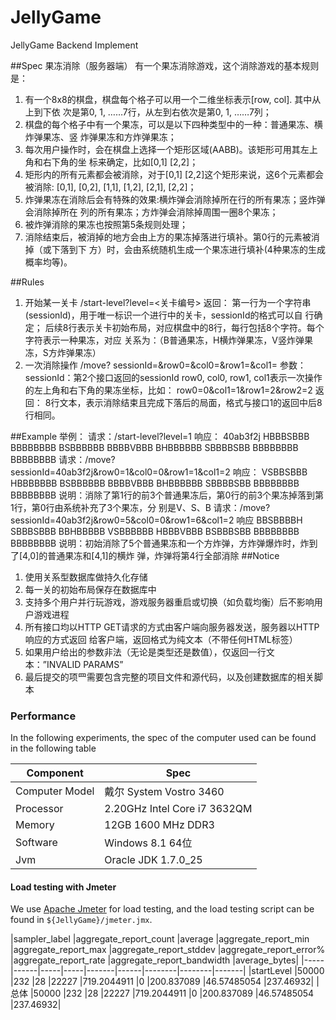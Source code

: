 # JellyGame
JellyGame Backend Implement

##Spec
果冻消除（服务器端）
有⼀个果冻消除游戏，这个消除游戏的基本规则是：
1. 有⼀个8x8的棋盘，棋盘每个格⼦可以⽤⼀个⼆维坐标表⽰[row, col]. 其中从上到下依
次是第0, 1, ……7⾏，从左到右依次是第0, 1, ……7列；
2. 棋盘的每个格⼦中有⼀个果冻，可以是以下四种类型中的⼀种：普通果冻、横炸弹果冻、竖
炸弹果冻和⽅炸弹果冻；
3. 每次⽤户操作时，会在棋盘上选择⼀个矩形区域(AABB)。该矩形可⽤其左上⾓和右下⾓的坐
标来确定，⽐如[0,1] [2,2]；
4. 矩形内的所有元素都会被消除，对于[0,1] [2,2]这个矩形来说，这6个元素都会被消除:
[0,1], [0,2], [1,1], [1,2], [2,1], [2,2]；
5. 炸弹果冻在消除后会有特殊的效果:横炸弹会消除掉所在⾏的所有果冻；竖炸弹会消除掉所在
列的所有果冻；⽅炸弹会消除掉周围⼀圈8个果冻；
6. 被炸弹消除的果冻也按照第5条规则处理；
7. 消除结束后，被消掉的地⽅会由上⽅的果冻掉落进⾏填补。第0⾏的元素被消掉（或下落到下
⽅）时，会由系统随机⽣成⼀个果冻进⾏填补(4种果冻的⽣成概率均等)。

##Rules
1. 开始某⼀关卡
/start-level?level=<关卡编号>
返回：
第⼀⾏为⼀个字符串(sessionId)，⽤于唯⼀标识⼀个进⾏中的关卡，sessionId的格式可以⾃
⾏确定；
后续8⾏表⽰关卡初始布局，对应棋盘中的8⾏，每⾏包括8个字符。每个字符表⽰⼀种果冻，对应
关系为：（B普通果冻，H横炸弹果冻，V竖炸弹果冻，S⽅炸弹果冻）
2. ⼀次消除操作
/move?
sessionId=<sessionId>&row0=<row0>&col0=<col0>&row1=<row1>&col1=<col1>
参数：
sessionId：第2个接⼝返回的sessionId
row0, col0, row1, col1表⽰⼀次操作的左上⾓和右下⾓的果冻坐标，⽐如：
row0=0&col1=1&row1=2&row2=2
返回：
8行文本，表示消除结束且完成下落后的局⾯，格式与接⼝1的返回中后8⾏相同。

##Example
举例：
请求：/start-level?level=1
响应：
40ab3f2j
HBBBSBBB
BBBBBBBB
BSBBBBBB
BBBBVBBB
BHBBBBBB
SBBBBSBB
BBBBBBBB
BBBBBBBB
请求：/move?sessionId=40ab3f2j&row0=1&col0=0&row1=1&col1=2
响应：
VSBBSBBB
HBBBBBBB
BSBBBBBB
BBBBVBBB
BHBBBBBB
SBBBBSBB
BBBBBBBB
BBBBBBBB
说明：消除了第1⾏的前3个普通果冻后，第0⾏的前3个果冻掉落到第1⾏，第0⾏由系统补充了3个果冻，分
别是V、S、B
请求：/move?sessionId=40ab3f2j&row0=5&col0=0&row1=6&col1=2
响应
BBSBBBBH
SBBBSBBB
BBHBBBBB
VSBBBBBB
HBBBVBBB
BSBBBSBB
BBBBBBBB
BBBBBBBB
说明：初始消除了5个普通果冻和⼀个⽅炸弹，⽅炸弹爆炸时，炸到了[4,0]的普通果冻和[4,1]的横炸
弹，炸弹将第4⾏全部消除
##Notice
1. 使⽤关系型数据库做持久化存储
2. 每⼀关的初始布局保存在数据库中
3. ⽀持多个⽤户并⾏玩游戏，游戏服务器重启或切换（如负载均衡）后不影响⽤户游戏进程
4. 所有接⼝均以HTTP GET请求的⽅式由客户端向服务器发送，服务器以HTTP响应的⽅式返回
给客户端，返回格式为纯⽂本（不带任何HTML标签）
5. 如果⽤户给出的参数⾮法（⽆论是类型还是数值），仅返回⼀⾏⽂本：”INVALID PARAMS”
6. 最后提交的项⺫需要包含完整的项目⽂件和源代码，以及创建数据库的相关脚本

### Performance
In the following experiments, the spec of the computer used can be found in the following table

| Component      | Spec                                    |
|----------------|-----------------------------------------|
| Computer Model | 戴尔 System Vostro 3460                 |
| Processor      | 2.20GHz Intel Core i7 3632QM            |
| Memory         | 12GB 1600 MHz DDR3                      |
| Software       | Windows 8.1 64位                        |
| Jvm            | Oracle JDK 1.7.0_25                     |

#### Load testing with Jmeter
We use [Apache Jmeter](http://jmeter.apache.org) for load testing, and the load testing script can be found in `${JellyGame}/jmeter.jmx`.


|sampler_label	|aggregate_report_count	|average	|aggregate_report_min	|aggregate_report_max	|aggregate_report_stddev	|aggregate_report_error%	|aggregate_report_rate	|aggregate_report_bandwidth	|average_bytes|
|-----|------|-----|-----|-------|------|--------|--------|-------|
|startLevel	|50000	|232	|28	|22227	|719.2044911	|0	|200.837089	|46.57485054	|237.46932|
|总体	|50000	|232	|28	|22227	|719.2044911	|0	|200.837089	|46.57485054	|237.46932|


